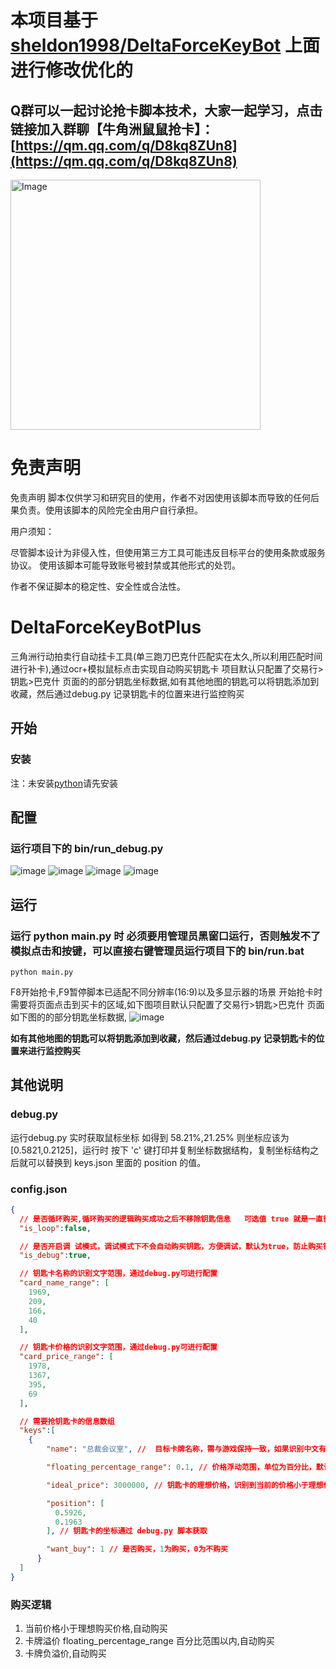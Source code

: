# 本项目基于 [sheldon1998/DeltaForceKeyBot](https://github.com/sheldon1998/DeltaForceKeyBot) 上面进行修改优化的
## Q群可以一起讨论抢卡脚本技术，大家一起学习，点击链接加入群聊【牛角洲鼠鼠抢卡】：[https://qm.qq.com/q/D8kq8ZUn8](https://qm.qq.com/q/D8kq8ZUn8)
<img src="https://github.com/user-attachments/assets/c84ed4ce-c5f6-443d-9b71-fac868203168" alt="Image" height="400">

# 免责声明
免责声明
脚本仅供学习和研究目的使用，作者不对因使用该脚本而导致的任何后果负责。使用该脚本的风险完全由用户自行承担。

用户须知：

尽管脚本设计为非侵入性，但使用第三方工具可能违反目标平台的使用条款或服务协议。
使用该脚本可能导致账号被封禁或其他形式的处罚。

作者不保证脚本的稳定性、安全性或合法性。
# DeltaForceKeyBotPlus
三角洲行动拍卖行自动挂卡工具(单三跑刀巴克什匹配实在太久,所以利用匹配时间进行补卡),通过ocr+模拟鼠标点击实现自动购买钥匙卡
项目默认只配置了交易行>钥匙>巴克什 页面的的部分钥匙坐标数据,如有其他地图的钥匙可以将钥匙添加到收藏，然后通过debug.py 记录钥匙卡的位置来进行监控购买


## 开始
### 安装
注：未安装[python](https://wwjk.lanzoue.com/i22Gf2rxn75i)请先安装

## 配置
### 运行项目下的 bin/run_debug.py
![image](https://raw.githubusercontent.com/LiveAckerman/image_repository/refs/heads/main/DeltaForceKeyBotPlus/0.png)
![image](https://raw.githubusercontent.com/LiveAckerman/image_repository/refs/heads/main/DeltaForceKeyBotPlus/1.png)
![image](https://raw.githubusercontent.com/LiveAckerman/image_repository/refs/heads/main/DeltaForceKeyBotPlus/2.png)
![image](https://raw.githubusercontent.com/LiveAckerman/image_repository/refs/heads/main/DeltaForceKeyBotPlus/3.png)

## 运行
### 运行 python main.py 时 必须要用管理员黑窗口运行，否则触发不了模拟点击和按键，可以直接右键管理员运行项目下的 bin/run.bat
```
python main.py
```
F8开始抢卡,F9暂停脚本已适配不同分辨率(16:9)以及多显示器的场景
开始抢卡时需要将页面点击到买卡的区域,如下图项目默认只配置了交易行>钥匙>巴克什 页面如下图的的部分钥匙坐标数据,
![image](https://github.com/user-attachments/assets/b76727bc-d126-47a5-a3ed-964f9221d38c)

**如有其他地图的钥匙可以将钥匙添加到收藏，然后通过debug.py 记录钥匙卡的位置来进行监控购买**

## 其他说明
### debug.py
运行debug.py 实时获取鼠标坐标 如得到 58.21%,21.25% 则坐标应该为[0.5821,0.2125]，运行时 按下 'c' 键打印并复制坐标数据结构，复制坐标结构之后就可以替换到 keys.json 里面的 position 的值。

### config.json
```json
{
  // 是否循环购买,循环购买的逻辑购买成功之后不移除钥匙信息   可选值 true 就是一直循环抢，false 就是只抢一次
  "is_loop":false,

  // 是否开启调 试模式，调试模式下不会自动购买钥匙，方便调试，默认为true，防止购买错，false 就是会购买
  "is_debug":true,

  // 钥匙卡名称的识别文字范围，通过debug.py可进行配置
  "card_name_range": [
    1969,
    209,
    166,
    40
  ],

  // 钥匙卡价格的识别文字范围，通过debug.py可进行配置
  "card_price_range": [
    1978,
    1367,
    395,
    69
  ],

  // 需要抢钥匙卡的信息数组
  "keys":[
    {
        "name": "总裁会议室", //  目标卡牌名称，需与游戏保持一致，如果识别中文有问题，或者识别错了比如 总裁会议室 识别成了 总载会议室   之类的，可以在这里修改成数组，["总裁会议室", "总载会议室"]

        "floating_percentage_range": 0.1, // 价格浮动范围，单位为百分比，默认0.1，计算逻辑 floating_percentage_range + (ideal_price * floating_percentage_range) 比如是 价格是 3000000，那就是 3000000 + (3000000 * 0.1) = 3300000 ,那么购买的价格范围就是 3000000 - 3300000 之间都会购买

        "ideal_price": 3000000, // 钥匙卡的理想价格，识别到当前的价格小于理想价格时就会购买

        "position": [
          0.5926,
          0.1963
        ], // 钥匙卡的坐标通过 debug.py 脚本获取

        "want_buy": 1 // 是否购买，1为购买，0为不购买
      }
  ]
}
```

### 购买逻辑

1. 当前价格小于理想购买价格,自动购买
2. 卡牌溢价 floating_percentage_range 百分比范围以内,自动购买
3. 卡牌负溢价,自动购买

